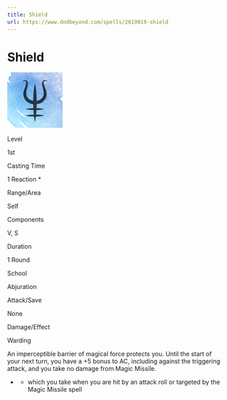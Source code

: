```yaml
---
title: Shield
url: https://www.dndbeyond.com/spells/2619019-shield
---
```


# Shield

![Shield](shield.png)

Level

1st

Casting Time

1 Reaction *

Range/Area

Self

Components

V, S

Duration

1 Round

School

Abjuration

Attack/Save

None

Damage/Effect

Warding

An imperceptible barrier of magical force protects you. Until the start of your next turn, you have a +5 bonus to AC, including against the triggering attack, and you take no damage from Magic Missile.

* - which you take when you are hit by an attack roll or targeted by the Magic Missile spell